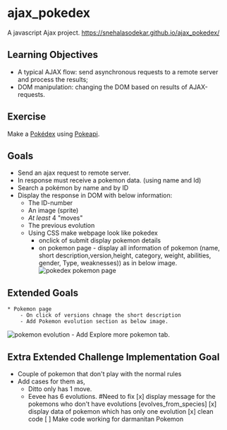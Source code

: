 # ajax_pokedex
A javascript Ajax project.
https://snehalasodekar.github.io/ajax_pokedex/
## Learning Objectives
* A typical AJAX flow: send asynchronous requests to a remote server and process the results;
* DOM manipulation: changing the DOM based on results of AJAX-requests.

## Exercise
Make a [Pokédex](https://www.google.com/search?q=pokedex&source=lnms&tbm=isch&sa=X&ved=0ahUKEwiRtNT3-vDfAhWDy6QKHd1cBD4Q_AUIDigB&biw=1300&bih=968#imgrc=_) using [Pokeapi](https://pokeapi.co/).

## Goals
* Send an ajax request to remote server.
* In response must receive a pokemon data. (using name and Id)
* Search a pokémon by name and by ID
* Display the response in DOM with below information:
    * The ID-number
    * An image (sprite)
    * _At least_ 4 "moves"
    * The previous evolution
    * Using CSS make webpage look like pokedex
        - onclick of submit display pokemon details
        - on pokemon page - display all information of pokemon (name, short description,version,height, category, weight, abilities, gender, Type, weaknesses)) as in below image.
    ![pokedex pokemon page](./src/images/readme3.png)
## Extended Goals
    * Pokemon page
        - On click of versions chnage the short description
        - Add Pokemon evolution section as below image.
   ![pokemon evolution](./src/images/readme4.png)
        - Add Explore more pokemon tab.
## Extra Extended Challenge Implementation Goal
* Couple of pokemon that don't play with the normal rules
* Add cases for them as,
    - Ditto only has 1 move.
    - Eevee has 6 evolutions.
#Need to fix
[x] display message for the pokemons who don't have evolutions [evolves_from_species]
[x] display data of pokemon which has only one evolution
[x] clean code
[ ] Make code working for darmanitan Pokemon

